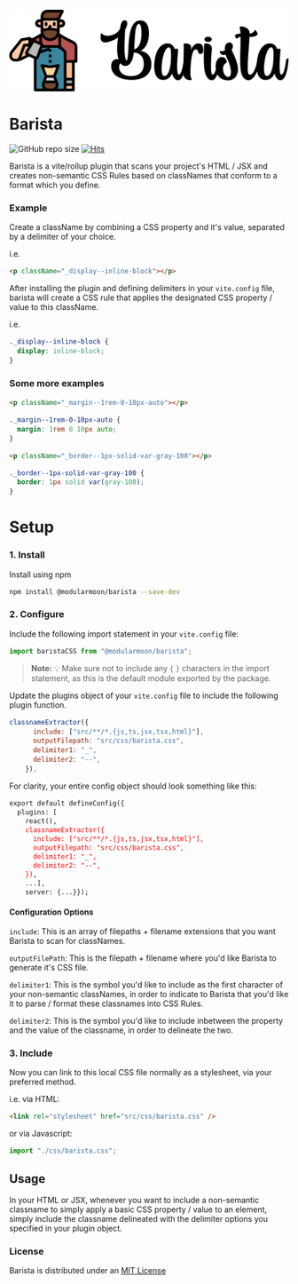 ![Barista Logo](images/barista_logo.png)

# Barista

![GitHub repo size](https://img.shields.io/github/repo-size/maxnelson/barista)
[![Hits](https://hits.seeyoufarm.com/api/count/incr/badge.svg?url=https%3A%2F%2Fgithub.com%2Fmaxnelson%2Fbarista&count_bg=%2379C83D&title_bg=%23555555&icon=&icon_color=%23E7E7E7&title=hits+daily+%2F+total&edge_flat=false)](https://hits.seeyoufarm.com)

Barista is a vite/rollup plugin that scans your project's HTML / JSX and creates non-semantic CSS Rules based on classNames that conform to a format which you define.

### Example

Create a className by combining a CSS property and it's value, separated by a delimiter of your choice.

i.e.

```html
<p className="_display--inline-block"></p>
```

After installing the plugin and defining delimiters in your `vite.config` file, barista will create a CSS rule that applies the designated CSS property / value to this className.

i.e.

```css
._display--inline-block {
  display: inline-block;
}
```

### Some more examples

```html
<p className="_margin--1rem-0-10px-auto"></p>
```

```css
._margin--1rem-0-10px-auto {
  margin: 1rem 0 10px auto;
}
```

```html
<p className="_border--1px-solid-var-gray-100"></p>
```

```css
._border--1px-solid-var-gray-100 {
  border: 1px solid var(gray-100);
}
```

# Setup

### 1. Install

Install using npm

```sh
npm install @modularmoon/barista --save-dev
```

### 2. Configure

Include the following import statement in your `vite.config` file:

```js
import baristaCSS from "@modularmoon/barista";
```

> **Note:** 💡 Make sure not to include any `{` `}` characters in the import statement, as this is the default module exported by the package.

Update the plugins object of your `vite.config` file to include the following plugin function.

```js
classnameExtractor({
      include: ["src/**/*.{js,ts,jsx,tsx,html}"],
      outputFilepath: "src/css/barista.css",
      delimiter1: "_",
      delimiter2: "--",
    }),
```

For clarity, your entire config object should look something like this:

<pre><code>export default defineConfig({
  plugins: [
    react(),
    <span style="color: red;">classnameExtractor({
      include: ["src/**/*.{js,ts,jsx,tsx,html}"],
      outputFilepath: "src/css/barista.css",
      delimiter1: "_",
      delimiter2: "--",
    })</span>,
    ...],
    server: {...}});</code></pre>

#### Configuration Options

`include`: This is an array of filepaths + filename extensions that you want Barista to scan for classNames.

`outputFilePath`: This is the filepath + filename where you'd like Barista to generate it's CSS file.

`delimiter1`: This is the symbol you'd like to include as the first character of your non-semantic classNames, in order to indicate to Barista that you'd like it to parse / format these classnames into CSS Rules.

`delimiter2`: This is the symbol you'd like to include inbetween the property and the value of the classname, in order to delineate the two.

### 3. Include

Now you can link to this local CSS file normally as a stylesheet, via your preferred method.

i.e. via HTML:

```html
<link rel="stylesheet" href="src/css/barista.css" />
```

or via Javascript:

```js
import "./css/barista.css";
```

## Usage

In your HTML or JSX, whenever you want to include a non-semantic classname to simply apply a basic CSS property / value to an element, simply include the classname delineated with the delimiter options you specified in your plugin object.

### License

Barista is distributed under an [MIT License](https://github.com/maxnelson/barista/blob/main/LICENSE.md)
